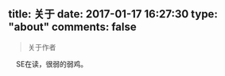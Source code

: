 title: 关于
date: 2017-01-17 16:27:30
type: "about"
comments: false
---
<blockquote class="blockquote-center"> 关于作者 </blockquote>
&nbsp;&nbsp;&nbsp;&nbsp;SE在读，很弱的弱鸡。



